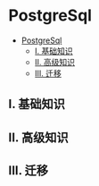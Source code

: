 # PostgreSql

<!-- @import "[TOC]" {cmd="toc" depthFrom=1 depthTo=6 orderedList=false} -->

<!-- code_chunk_output -->

- [PostgreSql](#postgresql)
  - [I. 基础知识](#i-基础知识)
  - [II. 高级知识](#ii-高级知识)
  - [III. 迁移](#iii-迁移)

<!-- /code_chunk_output -->


## I. 基础知识

## II. 高级知识

## III. 迁移
